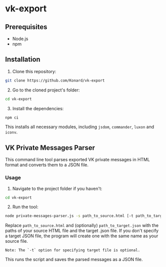 # vk-export

## Prerequisites

- Node.js
- npm

## Installation

1. Clone this repository:

```bash
git clone https://github.com/Konard/vk-export
```

2. Go to the cloned project's folder:

```bash
cd vk-export
```

3. Install the dependencies:

```bash
npm ci
```

This installs all necessary modules, including `jsdom`, `commander`, `luxon` and `iconv`.

## VK Private Messages Parser

This command line tool parses exported VK private messages in HTML format and converts them to a JSON file.

### Usage

1. Navigate to the project folder if you haven't:

```bash
cd vk-export
```

2. Run the tool:

```bash
node private-messages-parser.js -s path_to_source.html [-t path_to_target.json]
```

Replace `path_to_source.html` and (optionally) `path_to_target.json` with the paths of your source HTML file and the target .json file. If you don't specify a target JSON file, the program will create one with the same name as your source file.

```
Note: The `-t` option for specifying target file is optional.
```

This runs the script and saves the parsed messages as a JSON file.